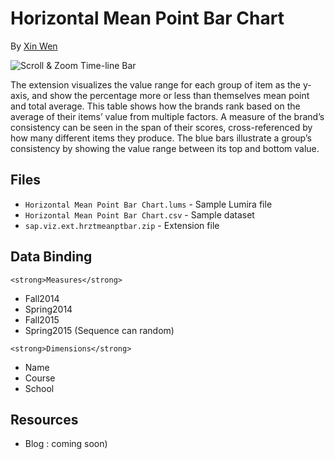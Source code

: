 Horizontal Mean Point Bar Chart
=======================
By [Xin Wen](http://scn.sap.com/people/wendy.xin.wen)

![Scroll & Zoom Time-line Bar](https://github.com/SAP/lumira-extension-viz/blob/master/Horizontal_Mean_Point_Bar_Chart/Horizontal%20Mean%20Point%20Bar%20Chart.png)

The extension visualizes the value range for each group of item as the y-axis, and show the percentage more or less than themselves mean point and total average. This table shows how the brands rank based on the average of their items’ value from multiple factors. A measure of the brand’s consistency can be seen in the span of their scores, cross-referenced by how many different items they produce. The blue bars illustrate a group’s consistency by showing the value range between its top and bottom value.

Files
------
* `Horizontal Mean Point Bar Chart.lums` - Sample Lumira file
* `Horizontal Mean Point Bar Chart.csv` - Sample dataset
* `sap.viz.ext.hrztmeanptbar.zip` - Extension file

Data Binding
------------
`<strong>Measures</strong>`
* Fall2014
* Spring2014
* Fall2015
* Spring2015 (Sequence can random)

`<strong>Dimensions</strong>`
* Name
* Course
* School

Resources
---------
* Blog : coming soon)

